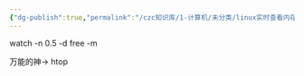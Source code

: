```yaml
---
{"dg-publish":true,"permalink":"/czc知识库/1-计算机/未分类/linux实时查看内存使用情况/","dgPassFrontmatter":true,"created":"2024-06-18T17:45:20.841+08:00","updated":"2024-12-08T12:27:33.510+08:00"}
---
```



watch -n 0.5 -d free -m


万能的神→ htop